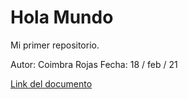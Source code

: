 # Hola Mundo
Mi primer repositorio.

Autor: Coimbra Rojas
Fecha: 18 / feb / 21

[Link del documento](http://)

